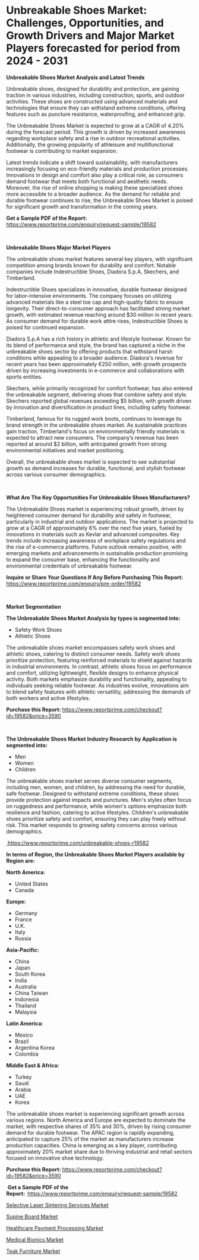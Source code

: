 <p><h1>Unbreakable Shoes Market: Challenges, Opportunities, and Growth Drivers and Major Market Players forecasted for period from 2024 - 2031</h1></p><p><strong>Unbreakable Shoes Market Analysis and Latest Trends</strong></p>
<p><p>Unbreakable shoes, designed for durability and protection, are gaining traction in various industries, including construction, sports, and outdoor activities. These shoes are constructed using advanced materials and technologies that ensure they can withstand extreme conditions, offering features such as puncture resistance, waterproofing, and enhanced grip. </p><p>The Unbreakable Shoes Market is expected to grow at a CAGR of 4.20% during the forecast period. This growth is driven by increased awareness regarding workplace safety and a rise in outdoor recreational activities. Additionally, the growing popularity of athleisure and multifunctional footwear is contributing to market expansion. </p><p>Latest trends indicate a shift toward sustainability, with manufacturers increasingly focusing on eco-friendly materials and production processes. Innovations in design and comfort also play a critical role, as consumers demand footwear that meets both functional and aesthetic needs. Moreover, the rise of online shopping is making these specialized shoes more accessible to a broader audience. As the demand for reliable and durable footwear continues to rise, the Unbreakable Shoes Market is poised for significant growth and transformation in the coming years.</p></p>
<p><strong>Get a Sample PDF of the Report:&nbsp;</strong> <a href="https://www.reportprime.com/enquiry/request-sample/19582?utm_campaign=8&utm_medium=2&utm_source=Github&utm_content=ia&utm_term=23112024&utm_id=unbreakable-shoes">https://www.reportprime.com/enquiry/request-sample/19582</a></p>
<p>&nbsp;</p>
<p><strong>Unbreakable Shoes Major Market Players</strong></p>
<p><p>The unbreakable shoes market features several key players, with significant competition among brands known for durability and comfort. Notable companies include Indestructible Shoes, Diadora S.p.A, Skechers, and Timberland.</p><p>Indestructible Shoes specializes in innovative, durable footwear designed for labor-intensive environments. The company focuses on utilizing advanced materials like a steel toe cap and high-quality fabric to ensure longevity. Their direct-to-consumer approach has facilitated strong market growth, with estimated revenue reaching around $30 million in recent years. As consumer demand for durable work attire rises, Indestructible Shoes is poised for continued expansion.</p><p>Diadora S.p.A has a rich history in athletic and lifestyle footwear. Known for its blend of performance and style, the brand has captured a niche in the unbreakable shoes sector by offering products that withstand harsh conditions while appealing to a broader audience. Diadora's revenue for recent years has been approximately €250 million, with growth prospects driven by increasing investments in e-commerce and collaborations with sports entities.</p><p>Skechers, while primarily recognized for comfort footwear, has also entered the unbreakable segment, delivering shoes that combine safety and style. Skechers reported global revenues exceeding $5 billion, with growth driven by innovation and diversification in product lines, including safety footwear.</p><p>Timberland, famous for its rugged work boots, continues to leverage its brand strength in the unbreakable shoes market. As sustainable practices gain traction, Timberland's focus on environmentally friendly materials is expected to attract new consumers. The company’s revenue has been reported at around $2 billion, with anticipated growth from strong environmental initiatives and market positioning.</p><p>Overall, the unbreakable shoes market is expected to see substantial growth as demand increases for durable, functional, and stylish footwear across various consumer demographics.</p></p>
<p>&nbsp;</p>
<p><strong>What Are The Key Opportunities For Unbreakable Shoes Manufacturers?</strong></p>
<p><p>The Unbreakable Shoes market is experiencing robust growth, driven by heightened consumer demand for durability and safety in footwear, particularly in industrial and outdoor applications. The market is projected to grow at a CAGR of approximately 6% over the next five years, fueled by innovations in materials such as Kevlar and advanced composites. Key trends include increasing awareness of workplace safety regulations and the rise of e-commerce platforms. Future outlook remains positive, with emerging markets and advancements in sustainable production promising to expand the consumer base, enhancing the functionality and environmental credentials of unbreakable footwear.</p></p>
<p><strong>Inquire or Share Your Questions If Any Before Purchasing This Report:</strong> <a href="https://www.reportprime.com/enquiry/pre-order/19582?utm_campaign=8&utm_medium=2&utm_source=Github&utm_content=ia&utm_term=23112024&utm_id=unbreakable-shoes">https://www.reportprime.com/enquiry/pre-order/19582</a></p>
<p>&nbsp;</p>
<p><strong>Market Segmentation</strong></p>
<p><strong>The Unbreakable Shoes Market Analysis by types is segmented into:</strong></p>
<p><ul><li>Safety Work Shoes</li><li>Athletic Shoes</li></ul></p>
<p><p>The unbreakable shoes market encompasses safety work shoes and athletic shoes, catering to distinct consumer needs. Safety work shoes prioritize protection, featuring reinforced materials to shield against hazards in industrial environments. In contrast, athletic shoes focus on performance and comfort, utilizing lightweight, flexible designs to enhance physical activity. Both markets emphasize durability and functionality, appealing to individuals seeking reliable footwear. As industries evolve, innovations aim to blend safety features with athletic versatility, addressing the demands of both workers and active lifestyles.</p></p>
<p><strong>Purchase this Report:&nbsp;</strong><a href="https://www.reportprime.com/checkout?id=19582&price=3590&utm_campaign=8&utm_medium=2&utm_source=Github&utm_content=ia&utm_term=23112024&utm_id=unbreakable-shoes">https://www.reportprime.com/checkout?id=19582&price=3590</a></p>
<p>&nbsp;</p>
<p><strong>The Unbreakable Shoes Market Industry Research by Application is segmented into:</strong></p>
<p><ul><li>Men</li><li>Women</li><li>Children</li></ul></p>
<p><p>The unbreakable shoes market serves diverse consumer segments, including men, women, and children, by addressing the need for durable, safe footwear. Designed to withstand extreme conditions, these shoes provide protection against impacts and punctures. Men's styles often focus on ruggedness and performance, while women's options emphasize both resilience and fashion, catering to active lifestyles. Children's unbreakable shoes prioritize safety and comfort, ensuring they can play freely without risk. This market responds to growing safety concerns across various demographics.</p></p>
<p><a href="https://www.reportprime.com/unbreakable-shoes-r19582?utm_campaign=8&utm_medium=2&utm_source=Github&utm_content=ia&utm_term=23112024&utm_id=unbreakable-shoes">&nbsp;https://www.reportprime.com/unbreakable-shoes-r19582</a></p>
<p><strong>In terms of Region, the Unbreakable Shoes Market Players available by Region are:</strong></p>
<p>
    <p> <strong> North America: </strong>
        <ul>
            <li>United States</li>
            <li>Canada</li>
        </ul>
        </p> 
    <p> <strong> Europe: </strong>
        <ul>
            <li>Germany</li>
            <li>France</li>
            <li>U.K.</li>
            <li>Italy</li>
            <li>Russia</li>
        </ul>
        </p> 
    <p> <strong> Asia-Pacific: </strong>
        <ul>
            <li>China</li>
            <li>Japan</li>
            <li>South Korea</li>
            <li>India</li>
            <li>Australia</li>
            <li>China Taiwan</li>
            <li>Indonesia</li>
            <li>Thailand</li>
            <li>Malaysia</li>
        </ul>
        </p> 
    <p> <strong> Latin America: </strong>
        <ul>
            <li>Mexico</li>
            <li>Brazil</li>
            <li>Argentina Korea</li>
            <li>Colombia</li>
        </ul>
        </p> 
    <p> <strong> Middle East & Africa: </strong>
        <ul>
            <li>Turkey</li>
            <li>Saudi</li>
            <li>Arabia</li>
            <li>UAE</li>
            <li>Korea</li>
        </ul>
    </p>
    </p>
<p><p>The unbreakable shoes market is experiencing significant growth across various regions. North America and Europe are expected to dominate the market, with respective shares of 35% and 30%, driven by rising consumer demand for durable footwear. The APAC region is rapidly expanding, anticipated to capture 25% of the market as manufacturers increase production capacities. China is emerging as a key player, contributing approximately 20% market share due to thriving industrial and retail sectors focused on innovative shoe technology.</p></p>
<p><strong>Purchase this Report: </strong><a href="https://www.reportprime.com/checkout?id=19582&price=3590&utm_campaign=8&utm_medium=2&utm_source=Github&utm_content=ia&utm_term=23112024&utm_id=unbreakable-shoes">https://www.reportprime.com/checkout?id=19582&price=3590</a></p>
<p>&nbsp;<strong>Get a Sample PDF of the Report:&nbsp;&nbsp;</strong><a href="https://www.reportprime.com/enquiry/request-sample/19582?utm_campaign=8&utm_medium=2&utm_source=Github&utm_content=ia&utm_term=23112024&utm_id=unbreakable-shoes">https://www.reportprime.com/enquiry/request-sample/19582</a></p>
<p><strong></strong></p>
<p><p><a href="https://issuu.com/reportprime-2/docs/selective-laser-sintering-services-_a63e72a3659c55?utm_campaign=8&utm_medium=2&utm_source=Github&utm_content=ia&utm_term=23112024&utm_id=unbreakable-shoes">Selective Laser Sintering Services Market</a></p><p><a href="https://github.com/PeterParrish5/Market-Research-Report-List-7/blob/main/supine-board-market.md?utm_campaign=8&utm_medium=2&utm_source=Github&utm_content=ia&utm_term=23112024&utm_id=unbreakable-shoes">Supine Board Market</a></p><p><a href="https://issuu.com/reportprime-2/docs/healthcare-payment-processing-marke_925dd1f811b2be?utm_campaign=8&utm_medium=2&utm_source=Github&utm_content=ia&utm_term=23112024&utm_id=unbreakable-shoes">Healthcare Payment Processing Market</a></p><p><a href="https://www.linkedin.com/pulse/medical-bionics-market-research-report-industry-analysis-size-lj1pc?utm_campaign=8&utm_medium=2&utm_source=Github&utm_content=ia&utm_term=23112024&utm_id=unbreakable-shoes">Medical Bionics Market</a></p><p><a href="https://github.com/AfsanaMia652/Market-Research-Report-List-1/blob/main/teak-furniture-market.md?utm_campaign=8&utm_medium=2&utm_source=Github&utm_content=ia&utm_term=23112024&utm_id=unbreakable-shoes">Teak Furniture Market</a></p></p>